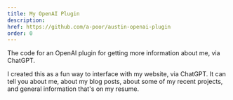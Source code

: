 ```yaml
---
title: My OpenAI Plugin
description: 
href: https://github.com/a-poor/austin-openai-plugin
order: 0
---
```


The code for an OpenAI plugin for getting more information about me, via ChatGPT.

I created this as a fun way to interface with my website, via ChatGPT. It can tell 
you about me, about my blog posts, about some of my recent projects, and general 
information that's on my resume.

